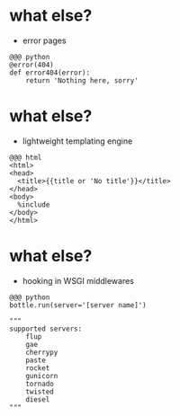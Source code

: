<!SLIDE bullets transition=fade>

# what else?

* error pages

<!SLIDE smaller transition=fade>

	@@@ python
	@error(404)
	def error404(error):
	    return 'Nothing here, sorry'

<!SLIDE bullets transition=fade>

# what else?

* lightweight templating engine

<!SLIDE smaller transition=fade>

	@@@ html
	<html>
	<head>
	  <title>{{title or 'No title'}}</title>
	</head>
	<body>
	  %include
	</body>
	</html>

<!SLIDE bullets transition=fade>

# what else?

* hooking in WSGI middlewares

<!SLIDE smaller transition=fade>

	@@@ python
	bottle.run(server='[server name]')

	""" 
	supported servers:
		flup
		gae
		cherrypy
		paste
		rocket
		gunicorn
		tornado
		twisted
		diesel
	"""